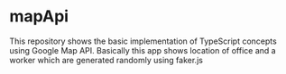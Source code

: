 # mapApi
This repository shows the basic implementation of TypeScript concepts using Google Map API. Basically this app shows location of office and a worker which are generated randomly using faker.js
